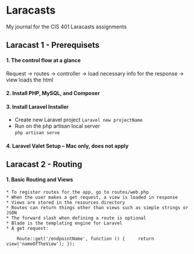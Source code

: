 # Laracasts
My journal for the CIS 401 Laracasts assignments

## Laracast 1 - Prerequisets 

#### 1. The control flow at a glance 
Request -> routes -> controller -> load necessary info for the response -> view loads the html 
#### 2. Install PHP, MySQL, and Composer 
#### 3. Install Laravel Installer 
* Create new Laravel project 
   `Laravel new projectName` 
* Run on the php artisan local server  
   `php artisan serve` 
#### 4. Laravel Valet Setup – Mac only, does not apply 

## Laracast 2 - Routing 

#### 1. Basic Routing and Views
    * To register routes for the app, go to routes/web.php
    * When the user makes a get request, a view is loaded in response 
    * Views are stored in the resources directory 
    * Routes can return things other than views such as simple strings or JSON 
    * The forward slash when defining a route is optional 
    * Blade is the templating engine for Laravel 
    * A get request:
        `
        Route::get('/endpointName', function () {     return view('nameOfTheView'); }); 
        `
 
